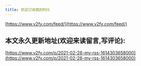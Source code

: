 ```yaml
---
title: 欢迎订阅我的RSS
---
```




[https://www.v2fy.com/feed/](https://www.v2fy.com/feed/)







## 本文永久更新地址(欢迎来读留言,写评论):

[https://www.v2fy.com/p/2021-02-26-my-rss-1614303658000](https://www.v2fy.com/p/2021-02-26-my-rss-1614303658000)
